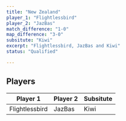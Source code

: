 ```yaml
---
title: "New Zealand"
player_1: "Flightlessbird"
player_2: "JazBas"
match_difference: "1-0"
map_difference: "3-0"
subsitute: "Kiwi"
excerpt: "Flightlessbird, JazBas and Kiwi"
status: "Qualified"

---
```

## Players

| Player 1 | Player 2 | Subsitute |
| -- | -- | -- |
| Flightlessbird | JazBas | Kiwi |
